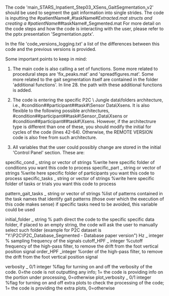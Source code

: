 The code 'main_STARS_Inpatient_Step03_XSens_GaitSegmentation_v2' should be used to segment the gait information into single strides. The code is inputting the #patientName#_#taskName#_Extracted.mat structs and creating a #patientName#_#taskName#_Segmented.mat
For more detail on the code steps and how the code is interacting with the user, please refer to the pptx presentation 'Segmentation.pptx'.

In the file 'code_versions_logging.txt' a list of the differences between this code and the previous versions is provided.

Some important points to keep in mind:

1. The main code is also calling a set of functions. Some more related to procedural steps are 'fix_peaks.mat' and 'spreadfigures.mat'. Some more related to the gait segmentation itself are contained in the folder 'additional functions'. In line 28. the path with these additional functions is added.

2. The code is entering the specific P2C \ Jungle data\folders architecture, i.e., #condition##participant##task#\Sensor Data\Xsens. It is also flexible to the following possible architectures, #condition##participant##task#\Sensor_Data\Xsens or #condition##participant##task#\Xsens. However, if the architectrure type is different than one of these, you should modify the initial for cycles of the code (lines 42-64). Otherwise, the REMOTE VERSION code is also free from such architecture.

3. All variables that the user could possibly change are stored in the initial 'Control Panel' section. These are:

specific_cond _ string or vector of strings  %write here specific folder of conditions you want this code to process
specific_part _ string or vector of strings  %write here specific folder of participants you want this code to process
specific_tasks _ string or vector of strings %write here specific folder of tasks or trials you want this code to process

pattern_gait_tasks _ string or vector of strings %list of patterns contained in the task names that identify gait patterns (those over which the execution of this code makes sense) if specific tasks need to be avoided, this variable could be used

initial_folder _ string  % path direct the code to the specific specific data folder, if placed to an empty string, the code will ask the user to manually select such folder (example for P2C dataset is "Y:\P2C\P2C_Database_Segmented - Database paper version")
Hz _ integer % sampling frequency of the signals
cutoff_HPF  _ integer  %cutoff frequency of the high-pass filter, to remove the drift from the foot vertical position signal
order_HPF  _integer   %order of the high-pass filter, to remove the drift from the foot vertical position signal

verbosity _ 0/1 integer %flag for turning on and off the verbosity of the code. 0=the code is not outputting any info; 1= the code is providing info on the portion under processing, 0=otherwise
plot_verbosity _ 0/1 integer %flag for turning on and off extra plots to check the processing of the code; 1= the code is providing the extra plots, 0=otherwise
